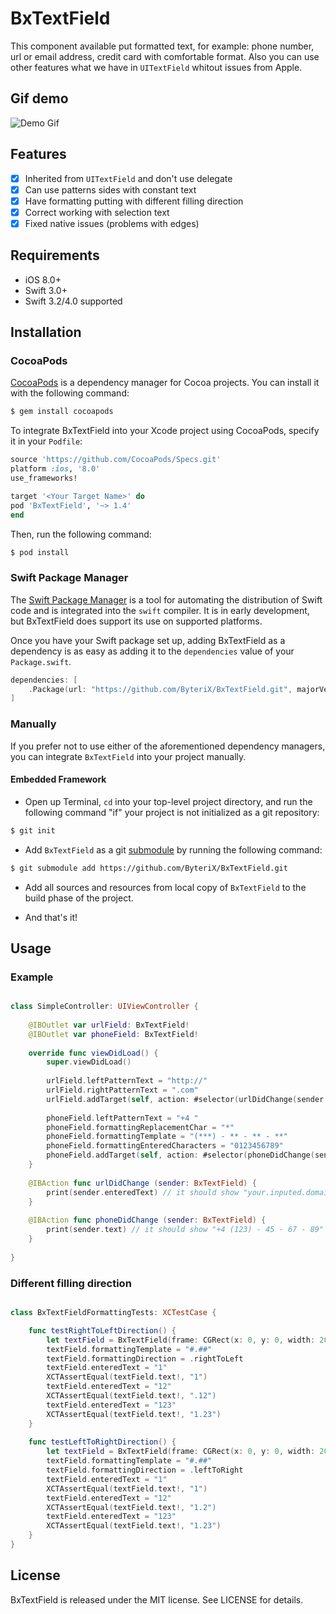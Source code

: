 # BxTextField

This component available put formatted text, for example: phone number, url or email address, credit card with comfortable format. Also you can use other features what we have in `UITextField` whitout issues from Apple.

## Gif demo

![Demo Gif](https://github.com/ByteriX/BxTextField/raw/master/Screenshots/BxTextFieldDemo.gif "Demo Gif")

## Features

- [x] Inherited from `UITextField` and don't use delegate
- [x] Can use patterns sides with constant text
- [x] Have formatting putting with different filling direction
- [x] Correct working with selection text
- [x] Fixed native issues (problems with edges)

## Requirements

- iOS 8.0+
- Swift 3.0+
- Swift 3.2/4.0 supported

## Installation

### CocoaPods

[CocoaPods](http://cocoapods.org) is a dependency manager for Cocoa projects. You can install it with the following command:

```bash
$ gem install cocoapods
```

To integrate BxTextField into your Xcode project using CocoaPods, specify it in your `Podfile`:

```ruby
source 'https://github.com/CocoaPods/Specs.git'
platform :ios, '8.0'
use_frameworks!

target '<Your Target Name>' do
pod 'BxTextField', '~> 1.4'
end
```

Then, run the following command:

```bash
$ pod install
```


### Swift Package Manager

The [Swift Package Manager](https://swift.org/package-manager/) is a tool for automating the distribution of Swift code and is integrated into the `swift` compiler. It is in early development, but BxTextField does support its use on supported platforms. 

Once you have your Swift package set up, adding BxTextField as a dependency is as easy as adding it to the `dependencies` value of your `Package.swift`.

```swift
dependencies: [
    .Package(url: "https://github.com/ByteriX/BxTextField.git", majorVersion: 1)
]
```

### Manually

If you prefer not to use either of the aforementioned dependency managers, you can integrate `BxTextField` into your project manually.

#### Embedded Framework

- Open up Terminal, `cd` into your top-level project directory, and run the following command "if" your project is not initialized as a git repository:

```bash
$ git init
```

- Add `BxTextField` as a git [submodule](http://git-scm.com/docs/git-submodule) by running the following command:

```bash
$ git submodule add https://github.com/ByteriX/BxTextField.git
```

- Add all sources and resources from local copy of `BxTextField` to the build phase of the project.

- And that's it!


## Usage

### Example

```swift

class SimpleController: UIViewController {
	
	@IBOutlet var urlField: BxTextField!
	@IBOutlet var phoneField: BxTextField!
    
    override func viewDidLoad() {
        super.viewDidLoad()
        
        urlField.leftPatternText = "http://"
        urlField.rightPatternText = ".com"
        urlField.addTarget(self, action: #selector(urlDidChange(sender:)), for: .editingChanged)
        
        phoneField.leftPatternText = "+4 "
        phoneField.formattingReplacementChar = "*"
        phoneField.formattingTemplate = "(***) - ** - ** - **"
        phoneField.formattingEnteredCharacters = "0123456789"
        phoneField.addTarget(self, action: #selector(phoneDidChange(sender:)), for: .editingChanged)
    }
    
    @IBAction func urlDidChange (sender: BxTextField) {
        print(sender.enteredText) // it should show "your.inputed.domain.only"
    }
    
    @IBAction func phoneDidChange (sender: BxTextField) {
        print(sender.text) // it should show "+4 (123) - 45 - 67 - 89"
    }
    
}

```

### Different filling direction

```swift

class BxTextFieldFormattingTests: XCTestCase {

    func testRightToLeftDirection() {
        let textField = BxTextField(frame: CGRect(x: 0, y: 0, width: 200, height: 40))
        textField.formattingTemplate = "#.##"
        textField.formattingDirection = .rightToLeft
        textField.enteredText = "1"
        XCTAssertEqual(textField.text!, "1")
        textField.enteredText = "12"
        XCTAssertEqual(textField.text!, ".12")
        textField.enteredText = "123"
        XCTAssertEqual(textField.text!, "1.23")
    }
    
    func testLeftToRightDirection() {
        let textField = BxTextField(frame: CGRect(x: 0, y: 0, width: 200, height: 40))
        textField.formattingTemplate = "#.##"
        textField.formattingDirection = .leftToRight
        textField.enteredText = "1"
        XCTAssertEqual(textField.text!, "1")
        textField.enteredText = "12"
        XCTAssertEqual(textField.text!, "1.2")
        textField.enteredText = "123"
        XCTAssertEqual(textField.text!, "1.23")
    }
}

```

## License

BxTextField is released under the MIT license. See LICENSE for details.
